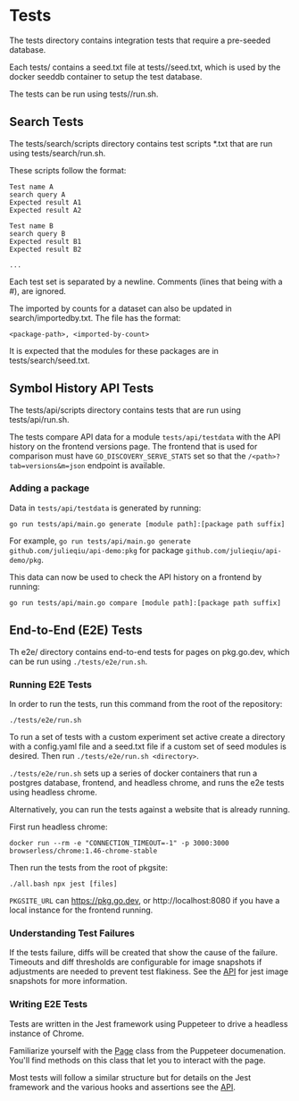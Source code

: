 # Tests

The tests directory contains integration tests that require a pre-seeded
database.

Each tests/<group> contains a seed.txt file at tests/<group>/seed.txt, which is
used by the docker seeddb container to setup the test database.

The tests can be run using tests/<group>/run.sh.

## Search Tests

The tests/search/scripts directory contains test scripts \*.txt that are run
using tests/search/run.sh.

These scripts follow the format:

```
Test name A
search query A
Expected result A1
Expected result A2

Test name B
search query B
Expected result B1
Expected result B2

...
```

Each test set is separated by a newline. Comments (lines that being with a #),
are ignored.

The imported by counts for a dataset can also be updated in
search/importedby.txt. The file has the format:

```
<package-path>, <imported-by-count>
```

It is expected that the modules for these packages are in
tests/search/seed.txt.

## Symbol History API Tests

The tests/api/scripts directory contains tests that are run
using tests/api/run.sh.

The tests compare API data for a module `tests/api/testdata` with the API
history on the frontend versions page. The frontend that is used for comparison
must have `GO_DISCOVERY_SERVE_STATS` set so that the
`/<path>?tab=versions&m=json` endpoint is available.

### Adding a package

Data in `tests/api/testdata` is generated by running:

```
go run tests/api/main.go generate [module path]:[package path suffix]
```

For example, `go run tests/api/main.go generate
github.com/julieqiu/api-demo:pkg` for package `github.com/julieqiu/api-demo/pkg`.

This data can now be used to check the API history on a frontend by running:

```
go run tests/api/main.go compare [module path]:[package path suffix]
```


## End-to-End (E2E) Tests

Th e2e/ directory contains end-to-end tests for pages on pkg.go.dev, which can
be run using `./tests/e2e/run.sh`.

### Running E2E Tests

In order to run the tests, run this command from the root of the repository:

```
./tests/e2e/run.sh
```

To run a set of tests with a custom experiment set active create a directory
with a config.yaml file and a seed.txt file if a custom set of seed modules
is desired. Then run `./tests/e2e/run.sh <directory>`.

`./tests/e2e/run.sh` sets up a series of docker containers that run a postgres
database, frontend, and headless chrome, and runs the e2e tests using headless
chrome.

Alternatively, you can run the tests against a website that is already running.

First run headless chrome:

    docker run --rm -e "CONNECTION_TIMEOUT=-1" -p 3000:3000 browserless/chrome:1.46-chrome-stable

Then run the tests from the root of pkgsite:

    ./all.bash npx jest [files]

`PKGSITE_URL` can https://pkg.go.dev, or http://localhost:8080 if you have a
local instance for the frontend running.

### Understanding Test Failures

If the tests failure, diffs will be created that show the cause of the failure.
Timeouts and diff thresholds are configurable for image snapshots if
adjustments are needed to prevent test flakiness. See the
[API](https://github.com/americanexpress/jest-image-snapshot#%EF%B8%8F-api) for
jest image snapshots for more information.

### Writing E2E Tests

Tests are written in the Jest framework using Puppeteer to drive a headless
instance of Chrome.

Familiarize yourself with the
[Page](https://pptr.dev/#?product=Puppeteer&version=v5.5.0&show=api-class-page)
class from the Puppeteer documenation. You'll find methods on this class that
let you to interact with the page.

Most tests will follow a similar structure but for details on the Jest
framework and the various hooks and assertions see the
[API](https://jestjs.io/docs/en/api).
